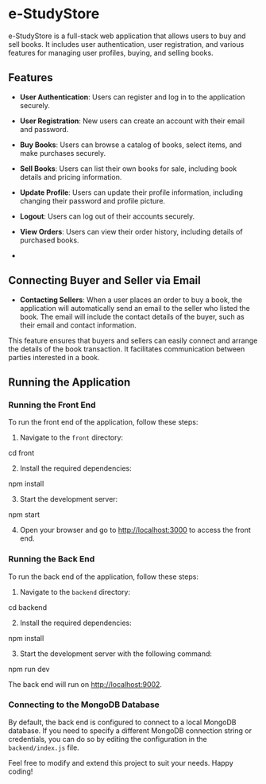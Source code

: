 # e-StudyStore

e-StudyStore is a full-stack web application that allows users to buy and sell books. It includes user authentication, user registration, and various features for managing user profiles, buying, and selling books.

## Features

- **User Authentication**: Users can register and log in to the application securely.

- **User Registration**: New users can create an account with their email and password.

- **Buy Books**: Users can browse a catalog of books, select items, and make purchases securely.

- **Sell Books**: Users can list their own books for sale, including book details and pricing information.

- **Update Profile**: Users can update their profile information, including changing their password and profile picture.

- **Logout**: Users can log out of their accounts securely.

- **View Orders**: Users can view their order history, including details of purchased books.
- 
## Connecting Buyer and Seller via Email

- **Contacting Sellers**: When a user places an order to buy a book, the application will automatically send an email to the seller who listed the book. The email will include the contact details of the buyer, such as their email and contact information.

This feature ensures that buyers and sellers can easily connect and arrange the details of the book transaction. It facilitates communication between parties interested in a book.


## Running the Application

### Running the Front End

To run the front end of the application, follow these steps:

1. Navigate to the `front` directory:

cd front

2. Install the required dependencies:

npm install

3. Start the development server:

npm start

4. Open your browser and go to [http://localhost:3000](http://localhost:3000) to access the front end.

### Running the Back End

To run the back end of the application, follow these steps:

1. Navigate to the `backend` directory:

cd backend

2. Install the required dependencies:

npm install

3. Start the development server with the following command:

npm run dev

The back end will run on [http://localhost:9002](http://localhost:9002).

### Connecting to the MongoDB Database

By default, the back end is configured to connect to a local MongoDB database. If you need to specify a different MongoDB connection string or credentials, you can do so by editing the configuration in the `backend/index.js` file.

Feel free to modify and extend this project to suit your needs. Happy coding!

